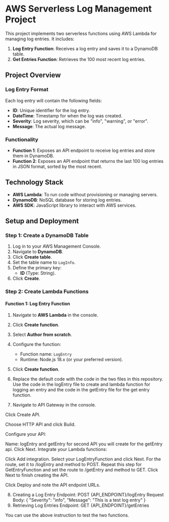 # AWS Serverless Log Management Project

This project implements two serverless functions using AWS Lambda for managing log entries. It includes:

1. **Log Entry Function**: Receives a log entry and saves it to a DynamoDB table.
2. **Get Entries Function**: Retrieves the 100 most recent log entries.

## Project Overview

### Log Entry Format

Each log entry will contain the following fields:
- **ID**: Unique identifier for the log entry.
- **DateTime**: Timestamp for when the log was created.
- **Severity**: Log severity, which can be "info", "warning", or "error".
- **Message**: The actual log message.

### Functionality

- **Function 1**: Exposes an API endpoint to receive log entries and store them in DynamoDB.
- **Function 2**: Exposes an API endpoint that returns the last 100 log entries in JSON format, sorted by the most recent.

## Technology Stack

- **AWS Lambda**: To run code without provisioning or managing servers.
- **DynamoDB**: NoSQL database for storing log entries.
- **AWS SDK**: JavaScript library to interact with AWS services.

## Setup and Deployment

### Step 1: Create a DynamoDB Table

1. Log in to your AWS Management Console.
2. Navigate to **DynamoDB**.
3. Click **Create table**.
4. Set the table name to `LogInfo`.
5. Define the primary key:
   - **ID** (Type: String).
6. Click **Create**.

### Step 2: Create Lambda Functions

#### Function 1: Log Entry Function

1. Navigate to **AWS Lambda** in the console.
2. Click **Create function**.
3. Select **Author from scratch**.
4. Configure the function:
   - Function name: `LogEntry`
   - Runtime: Node.js 18.x (or your preferred version).
5. Click **Create function**.

6. Replace the default code with the code in the two files in this repository. Use the code in the logEntry file to create and lambda function for logging an entry
and the code in the getEntry file for the get entry function.

7. Navigate to API Gateway in the console.

Click Create API.

Choose HTTP API and click Build.

Configure your API:

Name: logEntry and getEntry for second API you will create for the getEntry api.
Click Next.
Integrate your Lambda functions:

Click Add integration.
Select your LogEntryFunction and click Next.
For the route, set it to /logEntry and method to POST.
Repeat this step for GetEntryFunction and set the route to /getEntry and method to GET.
Click Next to finish creating the API.

Click Deploy and note the API endpoint URLs.

8. Creating a Log Entry
Endpoint: POST {API_ENDPOINT}/logEntry
Request Body:
{
  "Severity": "info",
  "Message": "This is a test log entry"
}
2. Retrieving Log Entries
Endpoint: GET {API_ENDPOINT}/getEntries

You can use the above instruction to test the two functions. 
